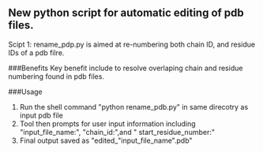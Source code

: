 ## New python script for automatic editing of pdb files.

Scipt 1: rename_pdp.py is aimed at re-numbering both chain ID, and residue IDs of a pdb filre.

###Benefits
Key benefit include to resolve overlaping chain and residue numbering found in pdb files.

###Usage
1. Run the shell command "python rename_pdb.py" in same direcotry as input pdb file 
2. Tool then prompts for user input information including "input_file_name:", "chain_id:",and " start_residue_number:"
3. Final output saved as "edited_"input_file_name".pdb"
